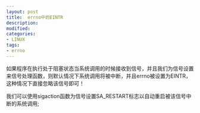 ```yaml
---
layout: post
title:  errno中的EINTR
description: 
modified: 
categories: 
- LINUX
tags:
- errno
---
```


如果程序在执行处于阻塞状态当系统调用的时候接收到信号，并且我们为信号设置来信号处理函数，则默认情况下系统调用将被中断，并且errno被设置为EINTR，这种情况下直接忽略该信号即可！

我们可以使用sigaction函数为信号设置SA_RESTART标志以自动重启被该信号中断的系统调用;


